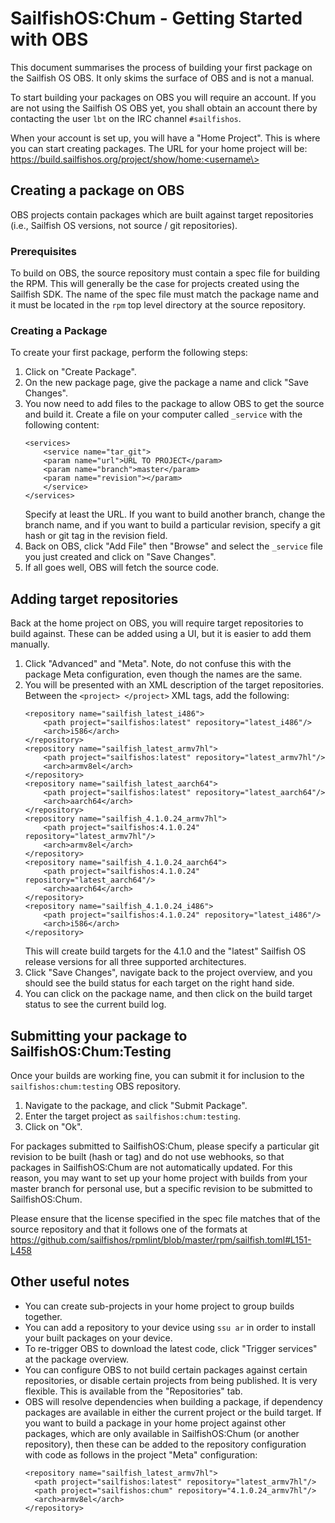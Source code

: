 # SailfishOS:Chum - Getting Started with OBS

This document summarises the process of building your first package on the Sailfish&nbsp;OS OBS.
It only skims the surface of OBS and is not a manual.

To start building your packages on OBS you will require an account.
If you are not using the Sailfish&nbsp;OS OBS yet, you shall obtain an account there by contacting the user `lbt` on the IRC channel `#sailfishos`.

When your account is set up, you will have a "Home Project".
This is where you can start creating packages.
The URL for your home project will be:<br />
https://build.sailfishos.org/project/show/home:<username\>

## Creating a package on OBS

OBS projects contain packages which are built against target repositories
(i.e., Sailfish&nbsp;OS versions, not source / git repositories).

### Prerequisites

To build on OBS, the source repository must contain a spec file for building the RPM.
This will generally be the case for projects created using the Sailfish SDK.
The name of the spec file must match the package name and it must be located in the `rpm` top level directory at the source repository.

### Creating a Package

To create your first package, perform the following steps:

1. Click on "Create Package".
2. On the new package page, give the package a name and click "Save Changes".
3. You now need to add files to the package to allow OBS to get the source and build it.
   Create a file on your computer called `_service` with the following content:
    ```
    <services>
        <service name="tar_git">
        <param name="url">URL TO PROJECT</param>
        <param name="branch">master</param>
        <param name="revision"></param>
        </service>
    </services>
    ```
   Specify at least the URL.  If you want to build another branch, change the 
   branch name, and if you want to build a particular revision, specify a git hash
   or git tag in the revision field.
4. Back on OBS, click "Add File" then "Browse" and select the `_service` file you
   just created and click on "Save Changes".
5. If all goes well, OBS will fetch the source code.

## Adding target repositories

Back at the home project on OBS, you will require target repositories to build against.
These can be added using a UI, but it is easier to add them manually.

1. Click "Advanced" and "Meta".
   Note, do not confuse this with the package Meta configuration, even though the names are the same.
2. You will be presented with an XML description of the target repositories.
   Between the `<project> </project>` XML tags, add the following:
    ```
    <repository name="sailfish_latest_i486">
        <path project="sailfishos:latest" repository="latest_i486"/>
        <arch>i586</arch>
    </repository>
    <repository name="sailfish_latest_armv7hl">
        <path project="sailfishos:latest" repository="latest_armv7hl"/>
        <arch>armv8el</arch>
    </repository>
    <repository name="sailfish_latest_aarch64">
        <path project="sailfishos:latest" repository="latest_aarch64"/>
        <arch>aarch64</arch>
    </repository>
    <repository name="sailfish_4.1.0.24_armv7hl">
        <path project="sailfishos:4.1.0.24" repository="latest_armv7hl"/>
        <arch>armv8el</arch>
    </repository>
    <repository name="sailfish_4.1.0.24_aarch64">
        <path project="sailfishos:4.1.0.24" repository="latest_aarch64"/>
        <arch>aarch64</arch>
    </repository>
    <repository name="sailfish_4.1.0.24_i486">
        <path project="sailfishos:4.1.0.24" repository="latest_i486"/>
        <arch>i586</arch>
    </repository>
    ```
   This will create build targets for the 4.1.0 and the "latest" Sailfish&nbsp;OS release versions
   for all three supported architectures.
3. Click "Save Changes", navigate back to the project overview, and you should see
   the build status for each target on the right hand side.
4. You can click on the package name, and then click on the build target status to
   see the current build log.
  
## Submitting your package to SailfishOS:Chum:Testing

Once your builds are working fine, you can submit it for inclusion to the `sailfishos:chum:testing` OBS repository.

1. Navigate to the package, and click "Submit Package".
2. Enter the target project as `sailfishos:chum:testing`.
3. Click on "Ok".

For packages submitted to SailfishOS:Chum, please specify a particular git revision to be built
(hash or tag) and do not use webhooks, so that packages in SailfishOS:Chum are not automatically updated.
For this reason, you may want to set up your home project with builds from your master
branch for personal use, but a specific revision to be submitted to SailfishOS:Chum.

Please ensure that the license specified in the spec file matches that of the source repository
and that it follows one of the formats at https://github.com/sailfishos/rpmlint/blob/master/rpm/sailfish.toml#L151-L458

## Other useful notes

* You can create sub-projects in your home project to group builds together.
* You can add a repository to your device using `ssu ar` in order to install your built packages 
  on your device.
* To re-trigger OBS to download the latest code, click "Trigger services" at the package overview.
* You can configure OBS to not build certain packages against certain repositories, or disable
  certain projects from being published.  It is very flexible.  This is available from the "Repositories"
  tab.
* OBS will resolve dependencies when building a package, if dependency packages are available in 
  either the current project or the build target.
  If you want to build a package in your home project against other packages, which are only available 
  in SailfishOS:Chum (or another repository), then these can be added to the repository configuration
  with code as follows in the project "Meta" configuration:
  ```
  <repository name="sailfish_latest_armv7hl">
    <path project="sailfishos:latest" repository="latest_armv7hl"/>
    <path project="sailfishos:chum" repository="4.1.0.24_armv7hl"/>
    <arch>armv8el</arch>
  </repository>
  ```
